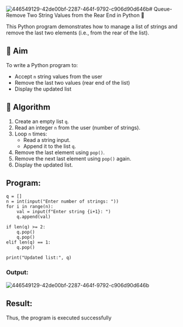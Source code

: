 ![446549129-42de00bf-2287-464f-9792-c906d90d646b](https://github.com/user-attachments/assets/7ea13166-8b1c-42a7-bcd1-c77df7904aec)# Queue-Remove Two String Values from the Rear End in Python 🧵

This Python program demonstrates how to manage a list of strings and remove the last two elements (i.e., from the rear of the list).

## 🎯 Aim

To write a Python program to:
- Accept `n` string values from the user
- Remove the last two values (rear end of the list)
- Display the updated list

## 🧠 Algorithm

1. Create an empty list `q`.
2. Read an integer `n` from the user (number of strings).
3. Loop `n` times:
   - Read a string input.
   - Append it to the list `q`.
4. Remove the last element using `pop()`.
5. Remove the next last element using `pop()` again.
6. Display the updated list.

##  Program:

```
q = []
n = int(input("Enter number of strings: "))
for i in range(n):
    val = input(f"Enter string {i+1}: ")
    q.append(val)

if len(q) >= 2:
    q.pop()
    q.pop()
elif len(q) == 1:
    q.pop()

print("Updated list:", q)
```

### Output:
![446549129-42de00bf-2287-464f-9792-c906d90d646b](https://github.com/user-attachments/assets/a70b303d-d8fa-4a8d-b404-0bd6145b304f)




## Result:
Thus, the program is executed successfully

